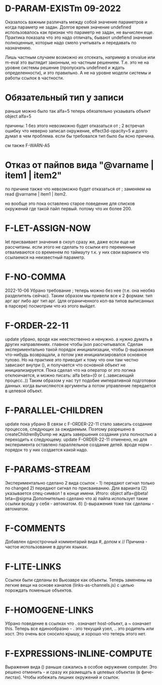 # D-PARAM-EXISTm 09-2022
Оказалось важным различать между собой значение параметров и когда параметр не задан.
Долгое время значение undefined использовалось как признак что параметр не задан, не вычислен еще.
Практика показала что это надо отличать, бывают undefiend значения полноценные,
которые надо смело учитывать и передавать по назначению.

Лишь частным случаем возможно их отсекать, например в onvalue или m-eval это выглядит законным,
но частным решением. Т.е. это не на уровне системы решение (пропускать undefined и ждать определенности), и это правильно.
А не на уровне модели системы и работы ссылок в частности.

# Обязательный тип у записи

раньше можно было так
alfa=5
теперь обязательно укзаывать объект
object alfa=5

причины:
1 без этого невозможно будет отказаться от ;
2 встречал ошибку что неверно записал окружение, effect3d-opacity=5 и долго думал в чем проблема. если бы требовался тип было бы ясно причина.

см также F-WARN-A5

# Отказ от пайпов вида "@varname | item1 | item2"
по причине также что невозможно будет отказаться от ;
заменяем на
read @varname | item1 | item2.

но вообще это пока оставлено старое поведение для списков окружений где такой пайп первый. потому что их более 200.

# F-LET-ASSIGN-NOW
let присваивает значения в скоуп сразу же, даже если еще не рассчитаны.
если этого не сделать то ссылки его переменные отваливаются со временем по таймауту
т.к. у них свои варнинги что ссылаемся на неизвестный параметр.

# F-NO-COMMA
2022-10-06 Убрано требование ; теперь можно без нее (т.е. она необяз разделитель сейчас).
Таким образом мы привели все к 2 формам:
тип арг арг
либо
арг тип арг. (для ограниченного кол-ва типов выписанных в парсере)
посмотрим что из этого выйдет.

# F-ORDER-22-11
update убрано, вроде как неестественно и ненужно. а нужно думать в других направлениях. главное чтобы json рассчитывался.
Сделан экспериментально такой порядок инициализации, чтобы ()-выражения что-нибудь возвращали, а потом уже инициализировался основное тулово.
Но на практике это приводит к тому что они там честно зависают внутри (), и получается что основной объект не инициализируется.
Пока сделал что на оператор or это логика отклюичается, и можно писать: alfa beta=(0 or (..зависающий процесс..))
Таким образом у нас тут подобие императивной подготовки данных. когда вычисляются аргументы а потом управление передается в целевой объект.

# F-PARALLEL-CHILDREN
update пока убрано
В связи с F-ORDER-22-11 стало зависать создание процессов, следующих за ожидаемым. Поэтому разрешено в createChildrenByDump не ждать завершения
создания узла полностью а переходить к следующему.
update F-ORDER-22-11 отменено, но для эксперимента оставлено параллельное создание детей. вроде норм - порядок то у них создается какой надо.

# F-PARAMS-STREAM
Экспериментально сделано 2 вида ссылок - 1) передают сигнал только по changed
2) передают сигнал по присваиванию.
Для варианта (2) указывается спец-символ ! в конце имени. Итого: object alfa=@beta! teta=@sigma
Дополнительно сделано что
а) пайпа использует такие ссылки всюду у себя - автоматом.
б) ()-выражения тоже так сделаны - автоматом.

# F-COMMENTS
Добавлен однострочный комментарий вида #, допом к //
Причина - частое использование в других языках.

# F-LITE-LINKS
Ссылки были сделаны во Вьюзавре как объекты. Теперь заменены на легкие вещи на основе каналов (links-as-channels.js) с целью порождать поменьше объектов.

# F-HOMOGENE-LINKS
Убрано поведение в ссылках что . означает host-объект, а ~ означает this. 
Теперь все единообразно - . это текущий узел, .. это родитель или хост.
Это очень все сносило крышу, и хорошо что теперь этого нет.

# F-EXPRESSIONS-INLINE-COMPUTE
Выражения вида () раньше сажались в особое окружение computer. 
Это решено отменить - и сразу их размещать в целевых объектах (в фиче-листах). 
Чтобы избежать лишних окружений и ссылок.
